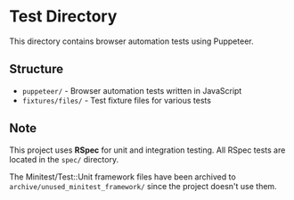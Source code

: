 # Test Directory

This directory contains browser automation tests using Puppeteer.

## Structure

- `puppeteer/` - Browser automation tests written in JavaScript
- `fixtures/files/` - Test fixture files for various tests

## Note

This project uses **RSpec** for unit and integration testing. All RSpec tests are located in the `spec/` directory.

The Minitest/Test::Unit framework files have been archived to `archive/unused_minitest_framework/` since the project doesn't use them.